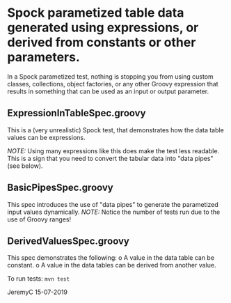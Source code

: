 # Spock parametized table data generated using expressions, or derived from constants or other parameters.

In a Spock parametized test, nothing is stopping you from using custom classes, 
collections, object factories, or any other Groovy expression that results in 
something that can be used as an input or output parameter.

## ExpressionInTableSpec.groovy
This is a (very unrealistic) Spock test, that demonstrates how the data table
values can be expressions.

*NOTE:* Using many expressions like this does make the test less readable.
This is a sign that you need to convert the tabular data into "data pipes" (see below).


## BasicPipesSpec.groovy
This spec introduces the use of "data pipes" to generate the parametized input
values dynamically.
*NOTE:* Notice the number of tests run due to the use of Groovy ranges!


## DerivedValuesSpec.groovy
This spec demonstrates the following:
o A value in the data table can be constant.
o A value in the data tables can be derived from another value.


To run tests:
`mvn test`


JeremyC 15-07-2019
